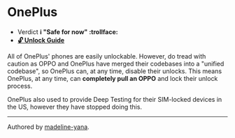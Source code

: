 # OnePlus

* Verdict **ℹ️ "Safe for now" :trollface:**
* [**🔓️ Unlock Guide**](/misc/generic-unlock.md)

All of OnePlus' phones are easily unlockable. 
However, do tread with caution as OPPO and OnePlus have merged their codebases into a "unified codebase", so OnePlus can, at any time, disable their unlocks.
This means OnePlus, at any time, can **completely pull an OPPO** and lock their unlock process.

OnePlus also used to provide Deep Testing for their SIM-locked devices in the US, however they have stopped doing this.
***
Authored by [madeline-yana](https://github.com/madeline-yana).
